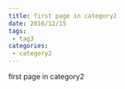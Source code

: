 ```yaml
---
title: first page in category2
date: 2016/12/15
tags:
 - tag3
categories:
 - category2  
---
```


first page in category2